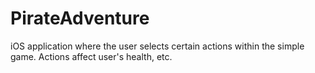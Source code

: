 PirateAdventure
===============

iOS application where the user selects certain actions within the simple game. Actions affect user's health, etc. 
